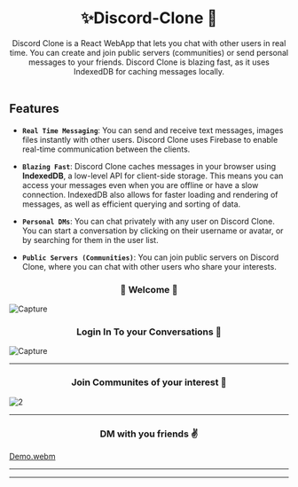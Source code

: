 <div align="center">

  <h1>✨Discord-Clone 📣</h1>

  <p align="center">
Discord Clone is a React WebApp that lets you chat with other users in real time.
You can create and join public servers (communities) or send personal messages to your friends. 
Discord Clone is blazing fast, as it uses IndexedDB for caching messages locally.
    <br />
    <br />
  </p>
</div>

## Features

* **`Real Time Messaging`**: You can send and receive text messages, images files instantly with other users. Discord Clone uses Firebase to enable real-time communication between the clients.

* **`Blazing Fast`**: Discord Clone caches messages in your browser using **IndexedDB**, a low-level API for client-side storage. This means you can access your messages even when you are offline or have a slow connection. IndexedDB also allows for faster loading and rendering of messages, as well as efficient querying and sorting of data.

* **`Personal DMs`**: You can chat privately with any user on Discord Clone. You can start a conversation by clicking on their username or avatar, or by searching for them in the user list.

* **`Public Servers (Communities)`**: You can join public servers on Discord Clone, where you can chat with other users who share your interests. 

<h3 align="center">🙌 Welcome 🙌</h3>

![Capture](https://github.com/Ujjwal-S/Discord-Clone/assets/53434192/19e31295-11f2-493f-84e5-7b0b6d84cd6e)

<h3 align="center">Login In To your Conversations 🔑</h3>

![Capture](https://github.com/Ujjwal-S/Discord-Clone/assets/53434192/12ca81d1-e227-4dbc-b474-bd8916efdd87)

<hr>

<h3 align="center">Join Communites of your interest 🙌</h3>

![2](https://github.com/Ujjwal-S/Discord-Clone/assets/53434192/d1d8bf15-0f5e-455f-993c-f80a02ecfc5c)

<hr>

<h3 align="center">DM with you friends ✌️</h3>

[Demo.webm](https://github.com/Ujjwal-S/Discord-Clone/assets/53434192/fe2e80d9-9dcb-4513-8b56-73bb95ce9451)


<hr>


<hr>
